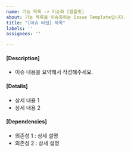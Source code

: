 ```yaml
---
name: 기능 목록 -> 이슈화 [템플릿]
about: 기능 목록을 이슈화하는 Issue Template입니다.
title: "[이슈 타입] 제목"
labels: ''
assignees: ''

---
```


#### [Description]
- 이슈 내용을 요약해서 작성해주세요.

#### [Details]
- 상세 내용 1
- 상세 내용 2

#### [Dependencies]
- 의존성 1 :  상세 설명
- 의존성 2 :  상세 설명
